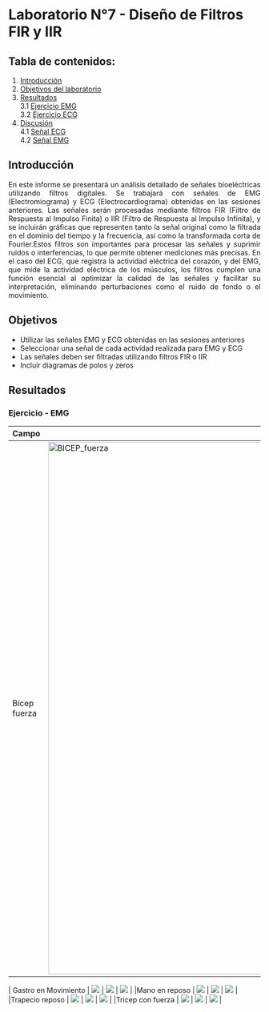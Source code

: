 # Laboratorio N°7 - Diseño de Filtros FIR y IIR 
## **Tabla de contenidos:**
1. [Introducción](#t1)
1. [Objetivos del laboratorio](#t2)
4. [Resultados](#t3)\
   3.1 [Ejercicio EMG](#t4)\
   3.2 [Ejercicio ECG ](#t5)
5. [Discusión](#t6)\
   4.1 [Señal ECG](#t7)\
   4.2 [Señal EMG](#t8)
## Introducción <a name= "t1"></a>
<p align="justify">En este informe se presentará un análisis detallado de señales bioeléctricas utilizando filtros digitales. Se trabajará con señales de EMG (Electromiograma) y ECG (Electrocardiograma) obtenidas en las sesiones anteriores. Las señales serán procesadas mediante filtros FIR (Filtro de Respuesta al Impulso Finita) o IIR (Filtro de Respuesta al Impulso Infinita), y se incluirán gráficas que representen tanto la señal original como la filtrada en el dominio del tiempo y la frecuencia, así como la transformada corta de Fourier.Estos filtros son importantes para procesar las señales y suprimir ruidos o interferencias, lo que permite obtener mediciones más precisas. En el caso del ECG, que registra la actividad eléctrica del corazón, y del EMG, que mide la actividad eléctrica de los músculos, los filtros cumplen una función esencial al optimizar la calidad de las señales y facilitar su interpretación, eliminando perturbaciones como el ruido de fondo o el movimiento.
   
## Objetivos  <a name = "t2"></a>
- Utilizar las señales EMG y ECG obtenidas en las sesiones anteriores
- Seleccionar una señal de cada actividad realizada para EMG y ECG
- Las señales deben ser filtradas utilizando filtros FIR o IIR
- Incluir diagramas de polos y zeros

## Resultados <a name="t3"></a>
### **Ejercicio - EMG** <a name="t4"></a>
| Campo | FFT - STFT- FIR - IIR |
|-----------|-----------------------------|
| Bícep fuerza   |<img width="1064" alt="BICEP_fuerza" src="https://github.com/user-attachments/assets/bebe8da1-1001-4a63-a435-bf4c94b6a920">

| Gastro en Movimiento | <img src="Anexo_Biceps/ftt tricep en movimiento.png">  | <img src="Anexo_Biceps/fft ftt tricep en movimiento (FIR).png">  | <img src="Anexo_Biceps/fft tricep en movimiento (IIR).png">  |
|Mano en reposo  |  <img src="Anexo_Biceps/fft mano reposo.png">  | <img src="Anexo_Biceps/fft mano reposo (FIR).png">  | <img src="Anexo_Biceps/fft mano reposo (IIR).png">  |
|Trapecio reposo |  <img src="Anexo_Biceps/fft trapecio movimiento fuerza.png">  | <img src="Anexo_Biceps/fft trapecio movimiento fuerza (FIR).png">  | <img src="Anexo_Biceps/fft trapecio movimiento fuerza (IIR).png">  |
|Tricep con fuerza | <img src="Anexo_Biceps/fft_gastro.png">  | <img src="Anexo_Biceps/fft_gastro (FIR).png">  | <img src="Anexo_Biceps/fft gastromov (IIR).png">  |


